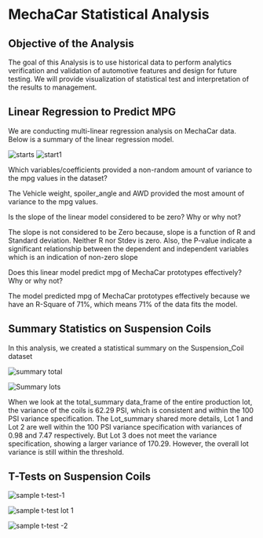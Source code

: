 # MechaCar Statistical Analysis

## Objective of the Analysis

The goal of this Analysis is to use historical data to perform analytics verification and validation of automotive features and design for future testing. We will provide visualization of statistical test and interpretation of the results to management.


## Linear Regression to Predict MPG

We are conducting multi-linear regression analysis on MechaCar data. Below is a summary of the linear regression model. 


![starts](https://user-images.githubusercontent.com/75961117/120877931-23fd6d00-c587-11eb-8001-dcf5a2eb4791.PNG)
![start1](https://user-images.githubusercontent.com/75961117/120877953-41323b80-c587-11eb-945a-e2393d88a6bb.PNG)


Which variables/coefficients provided a non-random amount of variance to the mpg values in the dataset?

The Vehicle weight, spoiler_angle and AWD provided the most amount of variance to the mpg values.

Is the slope of the linear model considered to be zero? Why or why not?

The slope is not considered to be Zero because, slope is a function of R and Standard deviation. Neither R nor Stdev is zero. Also, the P-value indicate a significant relationship between the dependent and independent variables which is an indication of non-zero slope


Does this linear model predict mpg of MechaCar prototypes effectively? Why or why not?

The model predicted mpg of MechaCar prototypes effectively because we have an R-Square of 71%, which means 71% of the data fits the model.


## Summary Statistics on Suspension Coils

In this analysis, we created a statistical summary on the Suspension_Coil dataset

![summary total](https://user-images.githubusercontent.com/75961117/120932638-96c03280-c6c4-11eb-8544-c0d239d595d3.PNG)

![Summary lots](https://user-images.githubusercontent.com/75961117/120932665-b48d9780-c6c4-11eb-82d8-ffcf97649c04.PNG)



When we look at the total_summary data_frame  of the entire production lot, the variance of the coils is 62.29 PSI, which is consistent and within the 100 PSI variance specification.
The Lot_summary shared more details, Lot 1 and Lot 2 are well within the 100 PSI variance specification with variances of 0.98 and 7.47 respectively. But Lot 3 does not meet the variance specification, showing a larger variance of 170.29. However, the overall lot variance is still within the threshold. 


## T-Tests on Suspension Coils


![sample t-test-1](https://user-images.githubusercontent.com/75961117/120935300-1273ac80-c6d0-11eb-9064-80a8895cc743.PNG)


![sample t-test lot 1](https://user-images.githubusercontent.com/75961117/120935328-3931e300-c6d0-11eb-8031-453409d945cd.PNG)


![sample t-test -2](https://user-images.githubusercontent.com/75961117/120935350-5ff01980-c6d0-11eb-85c2-e3e222087000.PNG)





